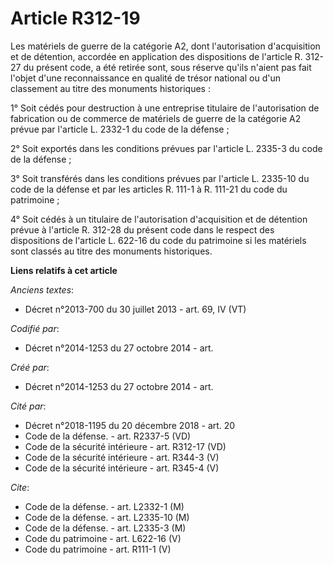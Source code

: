 # Article R312-19

Les matériels de guerre de la catégorie A2, dont l'autorisation d'acquisition et de détention, accordée en application des
dispositions de l'article R. 312-27 du présent code, a été retirée sont, sous réserve qu'ils n'aient pas fait l'objet d'une
reconnaissance en qualité de trésor national ou d'un classement au titre des monuments historiques : 

1° Soit cédés pour destruction à une entreprise titulaire de l'autorisation de fabrication ou de commerce de matériels de
guerre de la catégorie A2 prévue par l'article L. 2332-1 du code de la défense ; 

2° Soit exportés dans les conditions prévues par l'article L. 2335-3 du code de la défense ; 

3° Soit transférés dans les conditions prévues par l'article L. 2335-10 du code de la défense et par les articles R. 111-1 à
R. 111-21 du code du patrimoine ; 

4° Soit cédés à un titulaire de l'autorisation d'acquisition et de détention prévue à l'article R. 312-28 du présent code
dans le respect des dispositions de l'article L. 622-16 du code du patrimoine si les matériels sont classés au titre des
monuments historiques.

**Liens relatifs à cet article**

_Anciens textes_:

  - Décret n°2013-700 du 30 juillet 2013 - art. 69, IV (VT)

_Codifié par_:

  - Décret n°2014-1253 du 27 octobre 2014 - art.

_Créé par_:

  - Décret n°2014-1253 du 27 octobre 2014 - art.

_Cité par_:

  - Décret n°2018-1195 du 20 décembre 2018 - art. 20
  - Code de la défense. - art. R2337-5 (VD)
  - Code de la sécurité intérieure - art. R312-17 (VD)
  - Code de la sécurité intérieure - art. R344-3 (V)
  - Code de la sécurité intérieure - art. R345-4 (V)

_Cite_:

  - Code de la défense. - art. L2332-1 (M)
  - Code de la défense. - art. L2335-10 (M)
  - Code de la défense. - art. L2335-3 (M)
  - Code du patrimoine - art. L622-16 (V)
  - Code du patrimoine - art. R111-1 (V)
